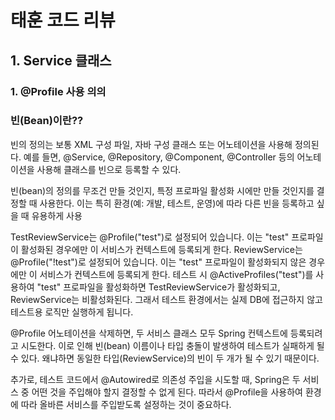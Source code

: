 # 태훈 코드 리뷰 

## 1. Service 클래스 
### 1. @Profile 사용 의의 

### 빈(Bean)이란?? 
빈의 정의는 보통 XML 구성 파일, 자바 구성 클래스 또는 어노테이션을 사용해 정의된다. 
예를 들면, @Service, @Repository, @Component, @Controller 등의 어노테이션을 사용해 클래스를 빈으로 등록할 수 있다.

빈(bean)의 정의를 무조건 만들 것인지,
특정 프로파일 활성화 시에만 만들 것인지를 결정할 때 사용한다. 
이는 특히 환경(예: 개발, 테스트, 운영)에 따라 다른 빈을 등록하고 싶을 때 유용하게 사용

TestReviewService는 @Profile("test")로 설정되어 있습니다. 이는 "test" 프로파일이 활성화된 경우에만 이 서비스가 컨텍스트에 등록되게 한다.
ReviewService는 @Profile("!test")로 설정되어 있습니다. 이는 "test" 프로파일이 활성화되지 않은 경우에만 이 서비스가 컨텍스트에 등록되게 한다.
테스트 시 @ActiveProfiles("test")를 사용하여 "test" 프로파일을 활성화하면 TestReviewService가 활성화되고, ReviewService는 비활성화된다. 
그래서 테스트 환경에서는 실제 DB에 접근하지 않고 테스트용 로직만 실행하게 됩니다.

@Profile 어노테이션을 삭제하면, 두 서비스 클래스 모두 Spring 컨텍스트에 등록되려고 시도한다. 
이로 인해 빈(bean) 이름이나 타입 충돌이 발생하여 테스트가 실패하게 될 수 있다.
왜냐하면 동일한 타입(ReviewService)의 빈이 두 개가 될 수 있기 때문이다.

추가로, 테스트 코드에서 @Autowired로 의존성 주입을 시도할 때, 
Spring은 두 서비스 중 어떤 것을 주입해야 할지 결정할 수 없게 된다. 
따라서 @Profile을 사용하여 환경에 따라 올바른 서비스를 주입받도록 설정하는 것이 중요하다.